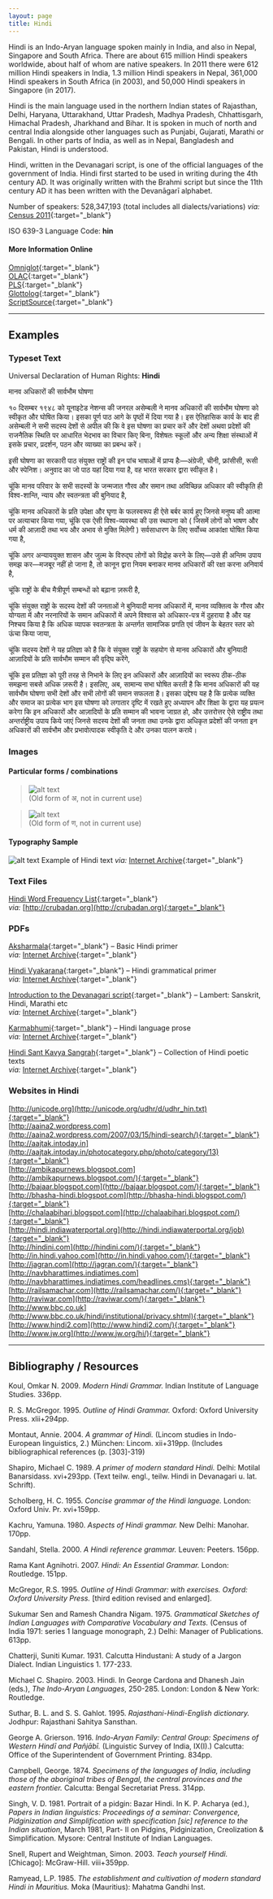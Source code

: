 ```yaml
---
layout: page
title: Hindi
---
```


Hindi is an Indo-Aryan language spoken mainly in India, and also in Nepal, Singapore and South Africa. There are about 615 million Hindi speakers worldwide, about half of whom are native speakers. In 2011 there were 612 million Hindi speakers in India, 1.3 million Hindi speakers in Nepal, 361,000 Hindi speakers in South Africa (in 2003), and 50,000 Hindi speakers in Singapore (in 2017).

Hindi is the main language used in the northern Indian states of Rajasthan, Delhi, Haryana, Uttarakhand, Uttar Pradesh, Madhya Pradesh, Chhattisgarh, Himachal Pradesh, Jharkhand and Bihar. It is spoken in much of north and central India alongside other languages such as Punjabi, Gujarati, Marathi or Bengali. In other parts of India, as well as in Nepal, Bangladesh and Pakistan, Hindi is understood.

Hindi, written in the Devanagari script, is one of the official languages of the government of India. Hindi first started to be used in writing during the 4th century AD. It was originally written with the Brahmi script but since the 11th century AD it has been written with the Devanāgarī alphabet.

Number of speakers: 528,347,193 (total includes all dialects/variations) *via:* [Census 2011](../devanagari-overview/Census-of-India-2011-Language.pdf){:target="_blank"}  

ISO 639-3 Language Code: **hin**  

#### More Information Online

[Omniglot](https://omniglot.com/writing/hindi.htm){:target="_blank"}  
[OLAC](http://www.language-archives.org/language/hin){:target="_blank"}  
[PLS](http://www.peopleslinguisticsurvey.org/bhasha-sample.aspx?id=403){:target="_blank"}  
[Glottolog](https://glottolog.org/resource/languoid/id/hind1269){:target="_blank"}  
[ScriptSource](https://www.scriptsource.org/cms/scripts/page.php?item_id=language_detail&key=hin){:target="_blank"}

-----


## Examples

### Typeset Text

Universal Declaration of Human Rights: **Hindi**

मानव अधिकारों की सार्वभौम घोषणा

१० दिसम्बर १९४८ को यूनाइटेड नेशन्स की जनरल असेम्बली ने मानव अधिकारों की सार्वभौम घोषणा को स्वीकृत और घोषित किया। इसका पूर्ण पाठ आगे के पृष्ठों में दिया गया है। इस ऐतिहासिक कार्य के बाद ही असेम्बली ने सभी सदस्य देशों से अपील की कि वे इस घोषणा का प्रचार करें और देशों अथवा प्रदेशों की राजनैतिक स्थिति पर आधारित भेदभाव का विचार किए बिना, विशेषतः स्कूलों और अन्य शिक्षा संस्थाओं में इसके प्रचार, प्रदर्शन, पठन और व्याख्या का प्रबन्ध करें।

इसी घोषणा का सरकारी पाठ संयुक्त राष्ट्रों की इन पांच भाषाओं में प्राप्य हैः—अंग्रेजी, चीनी, फ्रांसीसी, रूसी और स्पेनिश। अनुवाद का जो पाठ यहां दिया गया है, वह भारत सरकार द्वारा स्वीकृत है।

चूंकि मानव परिवार के सभी सदस्यों के जन्मजात गौरव और समान तथा अविच्छिन्न अधिकार की स्वीकृति ही विश्व-शान्ति, न्याय और स्वतन्त्रता की बुनियाद है,

चूंकि मानव अधिकारों के प्रति उपेक्षा और घृणा के फलस्वरूप ही ऐसे बर्बर कार्य हुए जिनसे मनुष्य की आत्मा पर अत्याचार किया गया, चूंकि एक ऐसी विश्व-व्यवस्था की उस स्थापना को ( जिसमें लोगों को भाषण और धर्म की आज़ादी तथा भय और अभाव से मुक्ति मिलेगी ) सर्वसाधारण के लिए सर्वोच्च आकांक्षा घोषित किया गया है,

चूंकि अगर अन्याययुक्त शासन और जुल्म के विरुद्घ लोगों को विद्रोह करने के लिए—उसे ही अन्तिम उपाय समझ कर—मजबूर नहीं हो जाना है, तो कानून द्वारा नियम बनाकर मानव अधिकारों की रक्षा करना अनिवार्य है,

चूंकि राष्ट्रों के बीच मैत्रीपूर्ण सम्बन्धों को बढ़ाना ज़रूरी है,

चूंकि संयुक्त राष्ट्रों के सदस्य देशों की जनताओं ने बुनियादी मानव अधिकारों में, मानव व्यक्तित्व के गौरव और योग्यता में और नरनारियों के समान अधिकारों में अपने विश्वास को अधिकार-पत्र में दुहराया है और यह निश्चय किया है कि अधिक व्यापक स्वतन्त्रता के अन्तर्गत सामाजिक प्रगति एवं जीवन के बेहतर स्तर को ऊंचा किया जाया,

चूंकि सदस्य देशों ने यह प्रतिज्ञा को है कि वे संयुक्त राष्ट्रों के सहयोग से मानव अधिकारों और बुनियादी आज़ादियों के प्रति सार्वभौम सम्मान की वृद्घि करेंगे,

चूंकि इस प्रतिज्ञा को पूरी तरह से निभाने के लिए इन अधिकारों और आज़ादियों का स्वरूप ठीक-ठीक समझना सबसे अधिक ज़रूरी है। इसलिए, अब, सामान्य सभा घोषित करती है कि मानव अधिकारों की यह सार्वभौम घोषणा सभी देशों और सभी लोगों की समान सफलता है। इसका उद्देश्य यह है कि प्रत्येक व्यक्ति और समाज का प्रत्येक भाग इस घोषणा को लगातार दृष्टि में रखते हुए अध्यापन और शिक्षा के द्वारा यह प्रयत्न करेगा कि इन अधिकारों और आज़ादियों के प्रति सम्मान की भावना जाग्रत हो, और उत्तरोत्तर ऐसे राष्ट्रीय तथा अन्तर्राष्ट्रीय उपाय किये जाएं जिनसे सदस्य देशों की जनता तथा उनके द्वारा अधिकृत प्रदेशों की जनता इन अधिकारों की सार्वभौम और प्रभावोत्पादक स्वीकृति दे और उनका पालन करावे।


### Images


#### Particular forms / combinations

>![alt text](/images/01.png)  
(Old form of अ, not in current use)

>![alt text](/images/02.png)  
(Old form of ण, not in current use)
 &nbsp;  


#### Typography Sample

![alt text](/images/hindi.png)
Example of Hindi text
*via:* [Internet Archive](https://archive.org/details/in.ernet.dli.2015.464071){:target="_blank"}


### Text Files

[Hindi Word Frequency List](/basic-info/hindi-word-frequency.txt){:target="_blank"}  
*via:* [http://crubadan.org](http://crubadan.org){:target="_blank"}


### PDFs

[Aksharmala](/samples/Hindi-01.pdf){:target="_blank"} – Basic Hindi primer  
*via:* [Internet Archive](https://archive.org/details/hindprimerthes00chri){:target="_blank"}

[Hindi Vyakarana](/samples/Hindi-02.pdf){:target="_blank"} – Hindi grammatical primer  
*via:* [Internet Archive](https://archive.org/details/in.ernet.dli.2015.545450){:target="_blank"}

[Introduction to the Devanagari script](/samples/Hindi-03.pdf){:target="_blank"} – Lambert: Sanskrit, Hindi, Marathi etc  
*via:* [Internet Archive](https://archive.org/details/in.gov.ignca.3374){:target="_blank"}

[Karmabhumi](/samples/Hindi-04.pdf){:target="_blank"} – Hindi language prose  
*via:* [Internet Archive](https://archive.org/details/Karmbhumi-Hindi-Premchand){:target="_blank"}

[Hindi Sant Kavya Sangrah](/samples/Hindi-05.pdf){:target="_blank"} – Collection of Hindi poetic texts  
*via:* [Internet Archive](https://archive.org/details/in.ernet.dli.2015.493785){:target="_blank"}


### Websites in Hindi

[http://unicode.org](http://unicode.org/udhr/d/udhr_hin.txt){:target="_blank"}  
[http://aaina2.wordpress.com](http://aaina2.wordpress.com/2007/03/15/hindi-search/){:target="_blank"}  
[http://aajtak.intoday.in](http://aajtak.intoday.in/photocategory.php/photo/category/13){:target="_blank"}  
[http://ambikapurnews.blogspot.com](http://ambikapurnews.blogspot.com/){:target="_blank"}  
[http://bajaar.blogspot.com](http://bajaar.blogspot.com/){:target="_blank"}  
[http://bhasha-hindi.blogspot.com](http://bhasha-hindi.blogspot.com/){:target="_blank"}  
[http://chalaabihari.blogspot.com](http://chalaabihari.blogspot.com/){:target="_blank"}  
[http://hindi.indiawaterportal.org](http://hindi.indiawaterportal.org/job){:target="_blank"}  
[http://hindini.com](http://hindini.com/){:target="_blank"}  
[http://in.hindi.yahoo.com](http://in.hindi.yahoo.com/){:target="_blank"}  
[http://jagran.com](http://jagran.com/){:target="_blank"}  
[http://navbharattimes.indiatimes.com](http://navbharattimes.indiatimes.com/headlines.cms){:target="_blank"}  
[http://railsamachar.com](http://railsamachar.com/){:target="_blank"}  
[http://raviwar.com](http://raviwar.com/){:target="_blank"}  
[http://www.bbc.co.uk](http://www.bbc.co.uk/hindi/institutional/privacy.shtml){:target="_blank"}  
[http://www.hindi2.com](http://www.hindi2.com/){:target="_blank"}  
[http://www.jw.org](http://www.jw.org/hi/){:target="_blank"}


-----

## Bibliography / Resources

Koul, Omkar N. 2009. *Modern Hindi Grammar.* Indian Institute of Language Studies. 336pp.

R. S. McGregor. 1995. *Outline of Hindi Grammar.* Oxford: Oxford University Press. xlii+294pp.

Montaut, Annie. 2004. *A grammar of Hindi.* (Lincom studies in Indo-European linguistics, 2.) München: Lincom. xii+319pp. (Includes bibliographical references (p. [303]-319)

Shapiro, Michael C. 1989. *A primer of modern standard Hindi.* Delhi: Motilal Banarsidass. xvi+293pp. (Text teilw. engl., teilw. Hindi in Devanagari u. lat. Schrift).

Scholberg, H. C. 1955. *Concise grammar of the Hindi language.* London: Oxford Univ. Pr. xvi+159pp.

Kachru, Yamuna. 1980. *Aspects of Hindi grammar.* New Delhi: Manohar. 170pp.

Sandahl, Stella. 2000. *A Hindi reference grammar.* Leuven: Peeters. 156pp.

Rama Kant Agnihotri. 2007. *Hindi: An Essential Grammar.* London: Routledge. 151pp.

McGregor, R.S. 1995. *Outline of Hindi Grammar: with exercises. Oxford: Oxford University Press.* [third edition revised and enlarged].

Sukumar Sen and Ramesh Chandra Nigam. 1975. *Grammatical Sketches of Indian Languages with Comparative Vocabulary and Texts.* (Census of India 1971: series 1 language monograph, 2.) Delhi: Manager of Publications. 613pp.

Chatterji, Suniti Kumar. 1931. Calcutta Hindustani: A study of a Jargon Dialect. Indian Linguistics 1. 177-233.

Michael C. Shapiro. 2003. Hindi. In George Cardona and Dhanesh Jain (eds.), *The Indo-Aryan Languages*, 250-285. London: London & New York: Routledge.

Suthar, B. L. and S. S. Gahlot. 1995. *Rajasthani-Hindi-English dictionary.* Jodhpur: Rajasthani Sahitya Sansthan.

George A. Grierson. 1916. *Indo-Aryan Family: Central Group: Specimens of Western Hindī and Pañjābī.* (Linguistic Survey of India, IX(I).) Calcutta: Office of the Superintendent of Government Printing. 834pp.

Campbell, George. 1874. *Specimens of the languages of India, including those of the aboriginal tribes of Bengal, the central provinces and the eastern frontier.* Calcutta: Bengal Secretariat Press. 314pp.

Singh, V. D. 1981. Portrait of a pidgin: Bazar Hindi. In K. P. Acharya (ed.), *Papers in Indian linguistics: Proceedings of a seminar: Convergence, Pidginization and Simplification with specification [sic] reference to the Indian situation*, March 1981, Part- II on Pidgins, Pidginization, Creolization & Simplification. Mysore: Central Institute of Indian Languages.

Snell, Rupert and Weightman, Simon. 2003. *Teach yourself Hindi.* [Chicago]: McGraw-Hill. viii+359pp.

Ramyead, L.P. 1985. *The establishment and cultivation of modern standard Hindi in Mauritius.* Moka (Mauritius): Mahatma Gandhi Inst.




